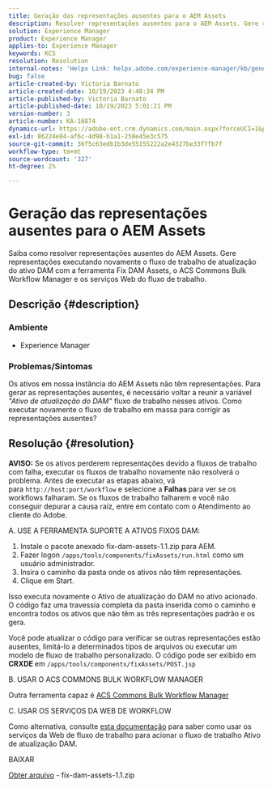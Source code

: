 ```yaml
---
title: Geração das representações ausentes para o AEM Assets
description: Resolver representações ausentes para o AEM Assets. Gere representações com a ferramenta Fix Dam Assets, o ACS Commons Bulk Workflow Manager e serviços Web de fluxo de trabalho.
solution: Experience Manager
product: Experience Manager
applies-to: Experience Manager
keywords: KCS
resolution: Resolution
internal-notes: 'Helpx Link: helpx.adobe.com/experience-manager/kb/generating-the-missing-renditions-for-aem-assets.html'
bug: false
article-created-by: Victoria Barnato
article-created-date: 10/19/2023 4:48:34 PM
article-published-by: Victoria Barnato
article-published-date: 10/19/2023 5:01:21 PM
version-number: 3
article-number: KA-16874
dynamics-url: https://adobe-ent.crm.dynamics.com/main.aspx?forceUCI=1&pagetype=entityrecord&etn=knowledgearticle&id=b44dac56-9f6e-ee11-8df0-6045bd006793
exl-id: 86224e84-af6c-4d98-b1a1-258e45e3c575
source-git-commit: 36f5c63edb1b3de55155222a2e4327be33f7fb7f
workflow-type: tm+mt
source-wordcount: '327'
ht-degree: 2%

---
```


# Geração das representações ausentes para o AEM Assets


Saiba como resolver representações ausentes do AEM Assets. Gere representações executando novamente o fluxo de trabalho de atualização do ativo DAM com a ferramenta Fix DAM Assets, o ACS Commons Bulk Workflow Manager e os serviços Web do fluxo de trabalho.

## Descrição {#description}


### <b>Ambiente</b>

- Experience Manager




### <b>Problemas/Sintomas</b>

Os ativos em nossa instância do AEM Assets não têm representações. Para gerar as representações ausentes, é necessário voltar a reunir a variável *&quot;Ativo de atualização do DAM&quot;* fluxo de trabalho nesses ativos. Como executar novamente o fluxo de trabalho em massa para corrigir as representações ausentes?


## Resolução {#resolution}


<b>AVISO:</b> Se os ativos perderem representações devido a fluxos de trabalho com falha, executar os fluxos de trabalho novamente não resolverá o problema. Antes de executar as etapas abaixo, vá para `http://host:port/workflow` e selecione a <b>Falhas </b>para ver se os workflows falharam. Se os fluxos de trabalho falharem e você não conseguir depurar a causa raiz, entre em contato com o Atendimento ao cliente do Adobe.

A. USE A FERRAMENTA SUPORTE A ATIVOS FIXOS DAM:

1. Instale o pacote anexado fix-dam-assets-1.1.zip para AEM.
2. Fazer logon `/apps/tools/components/fixAssets/run.html` como um usuário administrador.
3. Insira o caminho da pasta onde os ativos não têm representações.
4. Clique em Start.


Isso executa novamente o Ativo de atualização do DAM no ativo acionado. O código faz uma travessia completa da pasta inserida como o caminho e encontra todos os ativos que não têm as três representações padrão e os gera.

Você pode atualizar o código para verificar se outras representações estão ausentes, limitá-lo a determinados tipos de arquivos ou executar um modelo de fluxo de trabalho personalizado. O código pode ser exibido em <b>CRXDE </b>em `/apps/tools/components/fixAssets/POST.jsp`



B. USAR O ACS COMMONS BULK WORKFLOW MANAGER

Outra ferramenta capaz é [ACS Commons Bulk Workflow Manager](https://adobe-consulting-services.github.io/acs-aem-commons/features/bulk-workflow-manager/index.html)



C. USAR OS SERVIÇOS DA WEB DE WORKFLOW

Como alternativa, consulte [esta documentação](https://helpx.adobe.com/experience-manager/6-2/sites/developing/using/wf-program-interaction.html#Creating,%20Reading%20or%20Deleting%20Workflow%20Models) para saber como usar os serviços da Web de fluxo de trabalho para acionar o fluxo de trabalho Ativo de atualização DAM.

BAIXAR

[Obter arquivo](https://helpx.adobe.com/content/dam/help/en/experience-manager/kb/generating-the-missing-renditions-for-aem-assets/_jcr_content/main-pars/download_section/download-1/fix-dam-assets-11.zip "fix-dam-assets-1.1.zip") - fix-dam-assets-1.1.zip
